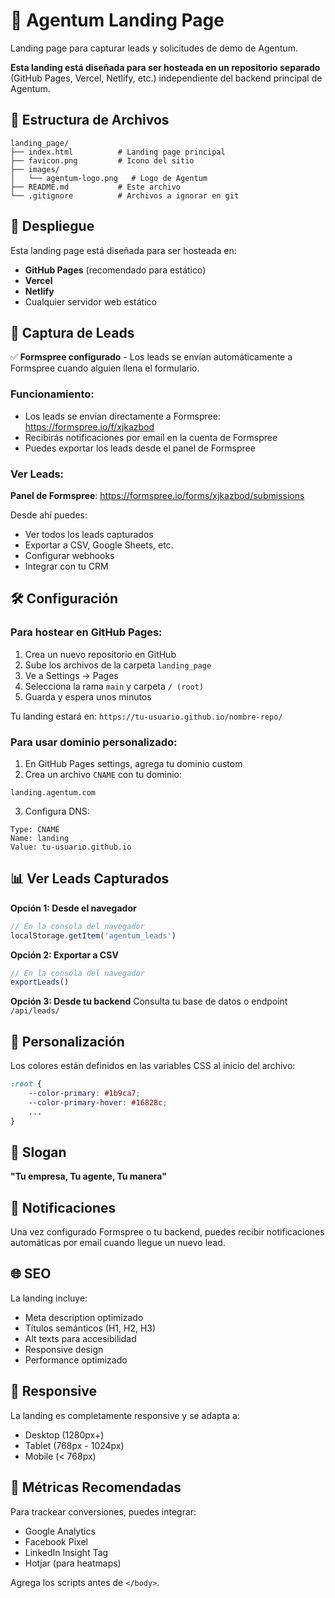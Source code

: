 # 🚀 Agentum Landing Page

Landing page para capturar leads y solicitudes de demo de Agentum.

**Esta landing está diseñada para ser hosteada en un repositorio separado** (GitHub Pages, Vercel, Netlify, etc.) independiente del backend principal de Agentum.

## 📁 Estructura de Archivos

```
landing_page/
├── index.html          # Landing page principal
├── favicon.png         # Icono del sitio
├── images/
│   └── agentum-logo.png   # Logo de Agentum
├── README.md           # Este archivo
└── .gitignore          # Archivos a ignorar en git
```

## 🚀 Despliegue

Esta landing page está diseñada para ser hosteada en:
- **GitHub Pages** (recomendado para estático)
- **Vercel**
- **Netlify**
- Cualquier servidor web estático

## 📧 Captura de Leads

✅ **Formspree configurado** - Los leads se envían automáticamente a Formspree cuando alguien llena el formulario.

### Funcionamiento:

- Los leads se envían directamente a Formspree: https://formspree.io/f/xjkazbod
- Recibirás notificaciones por email en la cuenta de Formspree
- Puedes exportar los leads desde el panel de Formspree

### Ver Leads:

**Panel de Formspree**: https://formspree.io/forms/xjkazbod/submissions

Desde ahí puedes:
- Ver todos los leads capturados
- Exportar a CSV, Google Sheets, etc.
- Configurar webhooks
- Integrar con tu CRM

## 🛠️ Configuración

### Para hostear en GitHub Pages:

1. Crea un nuevo repositorio en GitHub
2. Sube los archivos de la carpeta `landing_page`
3. Ve a Settings → Pages
4. Selecciona la rama `main` y carpeta `/ (root)`
5. Guarda y espera unos minutos

Tu landing estará en: `https://tu-usuario.github.io/nombre-repo/`

### Para usar dominio personalizado:

1. En GitHub Pages settings, agrega tu dominio custom
2. Crea un archivo `CNAME` con tu dominio:
```
landing.agentum.com
```
3. Configura DNS:
```
Type: CNAME
Name: landing
Value: tu-usuario.github.io
```

## 📊 Ver Leads Capturados

**Opción 1: Desde el navegador**
```javascript
// En la consola del navegador
localStorage.getItem('agentum_leads')
```

**Opción 2: Exportar a CSV**
```javascript
// En la consola del navegador
exportLeads()
```

**Opción 3: Desde tu backend**
Consulta tu base de datos o endpoint `/api/leads/`

## 🎨 Personalización

Los colores están definidos en las variables CSS al inicio del archivo:
```css
:root {
    --color-primary: #1b9ca7;
    --color-primary-hover: #16828c;
    ...
}
```

## 📝 Slogan

**"Tu empresa, Tu agente, Tu manera"**

## 🔔 Notificaciones

Una vez configurado Formspree o tu backend, puedes recibir notificaciones automáticas por email cuando llegue un nuevo lead.

## 🌐 SEO

La landing incluye:
- Meta description optimizado
- Títulos semánticos (H1, H2, H3)
- Alt texts para accesibilidad
- Responsive design
- Performance optimizado

## 📱 Responsive

La landing es completamente responsive y se adapta a:
- Desktop (1280px+)
- Tablet (768px - 1024px)
- Mobile (< 768px)

## 🎯 Métricas Recomendadas

Para trackear conversiones, puedes integrar:
- Google Analytics
- Facebook Pixel
- LinkedIn Insight Tag
- Hotjar (para heatmaps)

Agrega los scripts antes de `</body>`.

